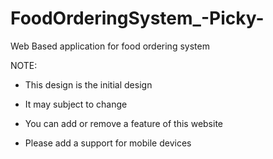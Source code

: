 # FoodOrderingSystem_-Picky-
Web Based application for food ordering system

NOTE:
  * This design is the initial design
  
  * It may subject to change
  
  * You can add or remove a feature of this website
  
  * Please add a support for mobile devices
